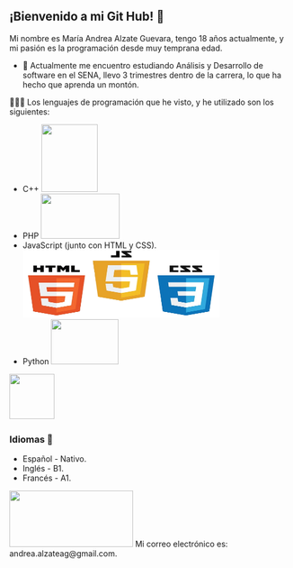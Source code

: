 ## **¡Bienvenido a mi Git Hub!** 👋

Mi nombre es María Andrea Alzate Guevara, tengo 18 años actualmente, y mi pasión es la programación desde muy temprana edad.

- 🌱 Actualmente me encuentro estudiando Análisis y Desarrollo de software en el SENA, llevo 3 trimestres dentro de la carrera, lo que ha hecho que aprenda un montón.


👩🏼‍💻 Los lenguajes de programación que he visto, y he utilizado son los siguientes:
+ C++ <img src="https://upload.wikimedia.org/wikipedia/commons/thumb/1/18/ISO_C%2B%2B_Logo.svg/1822px-ISO_C%2B%2B_Logo.svg.png" height="120" width="100">
+ PHP <img src="https://upload.wikimedia.org/wikipedia/commons/thumb/2/27/PHP-logo.svg/2560px-PHP-logo.svg.png" height="80" width="140">
+ JavaScript (junto con HTML y CSS). <img src="./html css js.png" height="120" width="350">
+ Python <img src="https://1000logos.net/wp-content/uploads/2020/08/Python-Logo.png" height="80" width="120">
    
     

<img src="https://cdn-icons-png.flaticon.com/512/3898/3898082.png" height="80" width="80"> <h3> Idiomas 🚀 </h3> 

- Español - Nativo.
- Inglés - B1.
- Francés - A1.

<img src="https://marcosgutierrez.mx/wp-content/uploads/2021/11/titulo-contactame-blue.png" height="100" width="220"> 
Mi correo electrónico es: andrea.alzateag@gmail.com.

